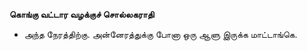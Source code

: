 **கொங்கு வட்டார வழக்குச் சொல்லகராதி**
- அந்த நேரத்திற்கு. அன்னேரத்துக்கு போனா ஒரு ஆளு இருக்க மாட்டாங்கெ.

